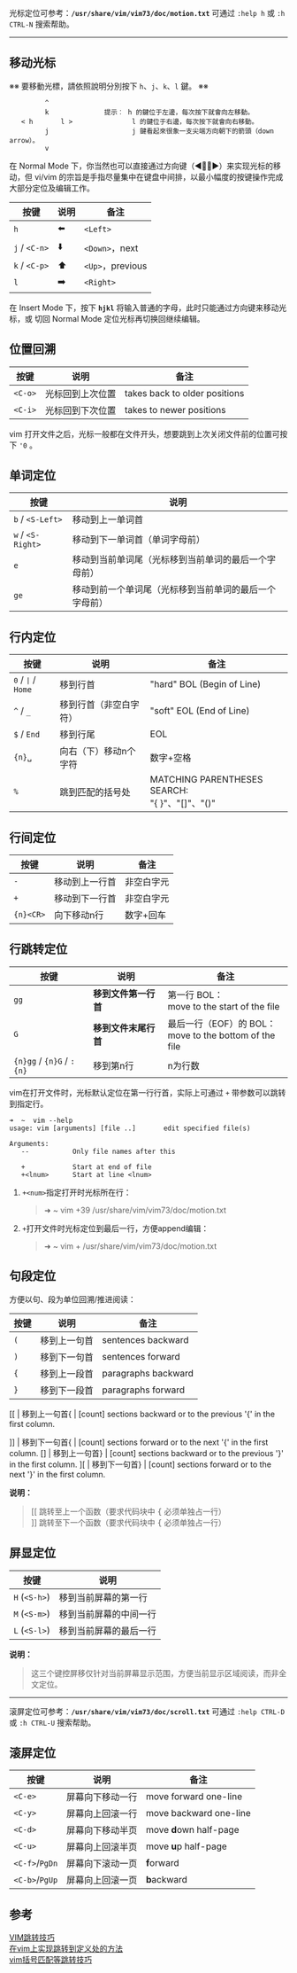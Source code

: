 光标定位可参考：**`/usr/share/vim/vim73/doc/motion.txt`**
可通过 `:help h` 或 `:h CTRL-N` 搜索帮助。

---

移动光标
----
※※ 要移動光標，請依照說明分別按下 `h`、`j`、`k`、`l` 鍵。 ※※

             ^
             k              提示︰ h 的鍵位于左邊，每次按下就會向左移動。
       < h       l >               l 的鍵位于右邊，每次按下就會向右移動。
             j                     j 鍵看起來很象一支尖端方向朝下的箭頭（down arrow）。
             v

在 Normal Mode 下，你当然也可以直接通过方向键（◀️🔽🔼▶️）来实现光标的移动，但 vi/vim 的宗旨是手指尽量集中在键盘中间排，以最小幅度的按键操作完成大部分定位及编辑工作。

按键        | 说明  | 备注
-----------|------|--------
`h`          |  ⬅️  | `<Left>`
`j` / `<C-n>`  |  ⬇️  | `<Down>`，next
`k` / `<C-p>`  |  ⬆️  | `<Up>`，previous
`l`          |  ➡️  | `<Right>`

在 Insert Mode 下，按下 **`hjkl`** 将输入普通的字母，此时只能通过方向键来移动光标，或 <Esc> 切回 Normal Mode 定位光标再切换回继续编辑。

位置回溯
----

按键        | 说明            | 备注
-----------|----------------|--------
`<C-o>`      | 光标回到上次位置  | takes back to older positions
`<C-i>`      | 光标回到下次位置  | takes to newer positions

vim 打开文件之后，光标一般都在文件开头，想要跳到上次关闭文件前的位置可按下 `'0` 。

单词定位
----

按键            | 说明
---------------|----------------
`b` / `<S-Left>`   | 移动到上一单词首
`w` / `<S-Right>`  | 移动到下一单词首（单词字母前）
`e`              | 移动到当前单词尾（光标移到当前单词的最后一个字母前）
`ge`             | 移动到前一个单词尾（光标移到当前单词的最后一个字母前）

行内定位
----

按键           | 说明                | 备注
--------------|--------------------|--------
<kbd>0</kbd> /  <kbd>\|</kbd> / `Home`  | 移到行首            | "hard" BOL (Begin of Line)
`^` / `_`  | 移到行首（非空白字符） | "soft" EOL (End of Line)
`$` / `End` | 移到行尾            | EOL
`{n}␣`          | 向右（下）移动n个字符 | 数字+空格
`%`             | 跳到匹配的括号处     | MATCHING PARENTHESES SEARCH: <br/>"{ }"、"[]"、"()"

行间定位
----

按键          | 说明         | 备注
-------------|--------------|--------
`-`            | 移动到上一行首 | 非空白字元
`+`            | 移动到下一行首 | 非空白字元
`{n}<CR>`      | 向下移动n行   | 数字+回车

行跳转定位
----

按键          | 说明           | 备注
-------------|----------------|--------
`gg`           | **移到文件第一行首** | 第一行 BOL：<br/>move to the start of the file
`G`            | **移到文件末尾行首** | 最后一行（EOF）的 BOL：<br/>move to the bottom of the file
`{n}gg` / `{n}G` / `:{n}` | 移到第n行     | n为行数

vim在打开文件时，光标默认定位在第一行行首，实际上可通过 `+` 带参数可以跳转到指定行。

```Shell
➜  ~  vim --help
usage: vim [arguments] [file ..]       edit specified file(s)

Arguments:
   --			Only file names after this
   
   +			Start at end of file
   +<lnum>		Start at line <lnum>
```

1. `+<num>`指定打开时光标所在行：  
	> ➜  ~  vim +39 /usr/share/vim/vim73/doc/motion.txt
2. `+`打开文件时光标定位到最后一行，方便append编辑：  
	> ➜  ~  vim + /usr/share/vim/vim73/doc/motion.txt

句段定位
----

方便以句、段为单位回溯/推进阅读：

按键         | 说明        | 备注
------------|-------------|--------
`(`           | 移到上一句首  | sentences backward
`)`           | 移到下一句首  | sentences forward
`{`           | 移到上一段首  | paragraphs backward
`}`           | 移到下一段首  | paragraphs forward

[[          | 移到上一句首{ | [count] sections backward or to the previous '{' in the first column.

]]          | 移到下一句首{ | [count] sections forward or to the next '{' in the first column.
[]          | 移到上一句首} | [count] sections backward or to the previous '}' in the first column.
][          | 移到下一句首} | [count] sections forward or to the next '}' in the first column.

**说明：**

> [[ 跳转至上一个函数（要求代码块中 <kbd>{</kbd> 必须单独占一行）  
> ]] 跳转至下一个函数（要求代码块中 <kbd>{</kbd> 必须单独占一行）  

屏显定位
----

按键          | 说明
-------------|--------------------
`H` (`<S-h>`)    | 移到当前屏幕的第一行 
`M` (`<S-m>`)	 | 移到当前屏幕的中间一行
`L` (`<S-l>`)	 | 移到当前屏幕的最后一行

**说明：**

> 这三个键控屏移仅针对当前屏幕显示范围，方便当前显示区域阅读，而非全文定位。

---
滚屏定位可参考：**`/usr/share/vim/vim73/doc/scroll.txt`**
可通过 `:help CTRL-D` 或 `:h CTRL-U` 搜索帮助。

滚屏定位
----

按键          | 说明               | 备注
-------------|-------------------|--------
`<C-e>`        | 屏幕向下移动一行     | move forward one-line
`<C-y>`        | 屏幕向上回滚一行     | move backward one-line
`<C-d>`        | 屏幕向下移动半页     | move **d**own half-page
`<C-u>`        | 屏幕向上回滚半页     | move **u**p half-page
`<C-f>`/`PgDn`	 | 屏幕向下滚动一页     | **f**orward
`<C-b>`/`PgUp`	 | 屏幕向上回滚一页     | **b**ackward

参考
---
[VIM跳转技巧](http://www.cnblogs.com/eyong/p/3588646.html)  
[在vim上实现跳转到定义处的方法](http://blog.csdn.net/jubincn/article/details/7671725)  
[vim括号匹配等跳转技巧](http://blog.csdn.net/caisini_vc/article/details/38351133)  
